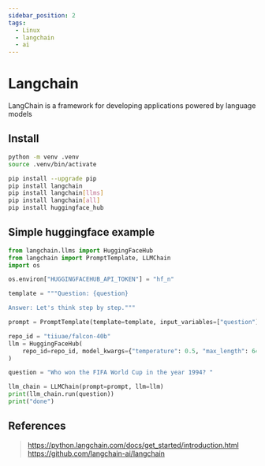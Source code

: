 ```yaml
---
sidebar_position: 2
tags:
  - Linux
  - langchain
  - ai
---
```



# Langchain

LangChain is a framework for developing applications powered by language models

## Install

```bash
python -m venv .venv
source .venv/bin/activate

pip install --upgrade pip
pip install langchain
pip install langchain[llms]
pip install langchain[all]
pip install huggingface_hub
```

## Simple huggingface example

```python
from langchain.llms import HuggingFaceHub
from langchain import PromptTemplate, LLMChain
import os

os.environ["HUGGINGFACEHUB_API_TOKEN"] = "hf_n"

template = """Question: {question}

Answer: Let's think step by step."""

prompt = PromptTemplate(template=template, input_variables=["question"])

repo_id = "tiiuae/falcon-40b"
llm = HuggingFaceHub(
    repo_id=repo_id, model_kwargs={"temperature": 0.5, "max_length": 64}
)

question = "Who won the FIFA World Cup in the year 1994? "

llm_chain = LLMChain(prompt=prompt, llm=llm)
print(llm_chain.run(question))
print("done")
```

## References

> <https://python.langchain.com/docs/get_started/introduction.html>
> <https://github.com/langchain-ai/langchain>
